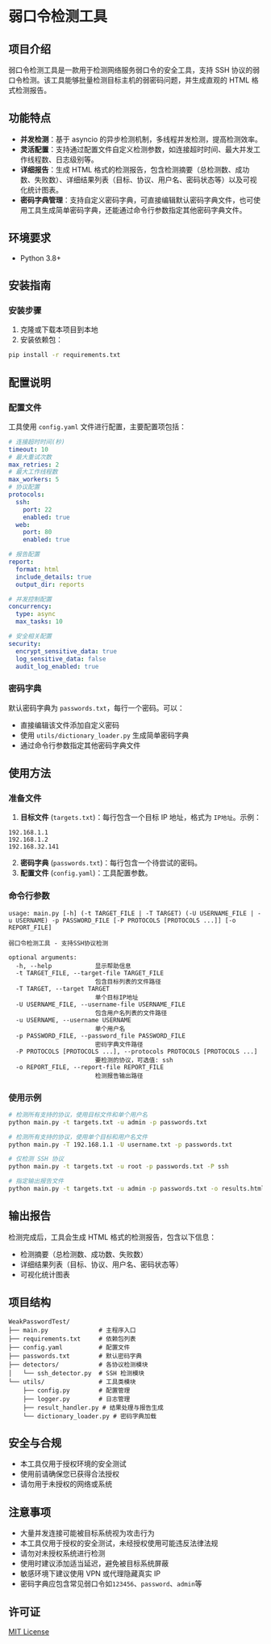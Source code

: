 # 弱口令检测工具

## 项目介绍
弱口令检测工具是一款用于检测网络服务弱口令的安全工具，支持 SSH 协议的弱口令检测。该工具能够批量检测目标主机的弱密码问题，并生成直观的 HTML 格式检测报告。

## 功能特点
- **并发检测**：基于 asyncio 的异步检测机制，多线程并发检测，提高检测效率。
- **灵活配置**：支持通过配置文件自定义检测参数，如连接超时时间、最大并发工作线程数、日志级别等。
- **详细报告**：生成 HTML 格式的检测报告，包含检测摘要（总检测数、成功数、失败数）、详细结果列表（目标、协议、用户名、密码状态等）以及可视化统计图表。
- **密码字典管理**：支持自定义密码字典，可直接编辑默认密码字典文件，也可使用工具生成简单密码字典，还能通过命令行参数指定其他密码字典文件。

## 环境要求
- Python 3.8+ 

## 安装指南
### 安装步骤
1. 克隆或下载本项目到本地
2. 安装依赖包：
```bash
pip install -r requirements.txt
```

## 配置说明
### 配置文件
工具使用 `config.yaml` 文件进行配置，主要配置项包括：
```yaml
# 连接超时时间(秒)
timeout: 10
# 最大重试次数
max_retries: 2
# 最大工作线程数
max_workers: 5
# 协议配置
protocols:
  ssh:
    port: 22
    enabled: true
  web:
    port: 80
    enabled: true

# 报告配置
report:
  format: html
  include_details: true
  output_dir: reports

# 并发控制配置
concurrency:
  type: async
  max_tasks: 10

# 安全相关配置
security:
  encrypt_sensitive_data: true
  log_sensitive_data: false
  audit_log_enabled: true
```

### 密码字典
默认密码字典为 `passwords.txt`，每行一个密码。可以：
- 直接编辑该文件添加自定义密码
- 使用 `utils/dictionary_loader.py` 生成简单密码字典
- 通过命令行参数指定其他密码字典文件

## 使用方法
### 准备文件
1. **目标文件** (`targets.txt`)：每行包含一个目标 IP 地址，格式为 `IP地址`。示例：
```
192.168.1.1
192.168.1.2
192.168.32.141
```
2. **密码字典** (`passwords.txt`)：每行包含一个待尝试的密码。
3. **配置文件** (`config.yaml`)：工具配置参数。

### 命令行参数
```
usage: main.py [-h] (-t TARGET_FILE | -T TARGET) (-U USERNAME_FILE | -u USERNAME) -p PASSWORD_FILE [-P PROTOCOLS [PROTOCOLS ...]] [-o REPORT_FILE]

弱口令检测工具 - 支持SSH协议检测

optional arguments:
  -h, --help            显示帮助信息
  -t TARGET_FILE, --target-file TARGET_FILE
                        包含目标列表的文件路径
  -T TARGET, --target TARGET
                        单个目标IP地址
  -U USERNAME_FILE, --username-file USERNAME_FILE
                        包含用户名列表的文件路径
  -u USERNAME, --username USERNAME
                        单个用户名
  -p PASSWORD_FILE, --password_file PASSWORD_FILE
                        密码字典文件路径
  -P PROTOCOLS [PROTOCOLS ...], --protocols PROTOCOLS [PROTOCOLS ...]
                        要检测的协议，可选值: ssh
  -o REPORT_FILE, --report-file REPORT_FILE
                        检测报告输出路径
```

### 使用示例
```bash
# 检测所有支持的协议，使用目标文件和单个用户名
python main.py -t targets.txt -u admin -p passwords.txt

# 检测所有支持的协议，使用单个目标和用户名文件
python main.py -T 192.168.1.1 -U username.txt -p passwords.txt

# 仅检测 SSH 协议
python main.py -t targets.txt -u root -p passwords.txt -P ssh

# 指定输出报告文件
python main.py -t targets.txt -u admin -p passwords.txt -o results.html
```

## 输出报告
检测完成后，工具会生成 HTML 格式的检测报告，包含以下信息：
- 检测摘要（总检测数、成功数、失败数）
- 详细结果列表（目标、协议、用户名、密码状态等）
- 可视化统计图表

## 项目结构
```
WeakPasswordTest/
├── main.py              # 主程序入口
├── requirements.txt     # 依赖包列表
├── config.yaml          # 配置文件
├── passwords.txt        # 默认密码字典
├── detectors/           # 各协议检测模块
│   └── ssh_detector.py  # SSH 检测模块
└── utils/               # 工具类模块
    ├── config.py        # 配置管理
    ├── logger.py        # 日志管理
    ├── result_handler.py # 结果处理与报告生成
    └── dictionary_loader.py # 密码字典加载
```

## 安全与合规
- 本工具仅用于授权环境的安全测试
- 使用前请确保您已获得合法授权
- 请勿用于未授权的网络或系统

## 注意事项
- 大量并发连接可能被目标系统视为攻击行为
- 本工具仅用于授权的安全测试，未经授权使用可能违反法律法规
- 请勿对未授权系统进行检测
- 使用时建议添加适当延迟，避免被目标系统屏蔽
- 敏感环境下建议使用 VPN 或代理隐藏真实 IP
- 密码字典应包含常见弱口令如`123456`、`password`、`admin`等

## 许可证
[MIT License](LICENSE)
